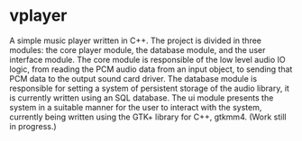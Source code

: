 # vplayer

A simple music player written in C++. The project is divided in three modules: the core player module, the database module, and the user interface module. 
The core module is responsible of the low level audio IO logic, from reading the PCM audio data from an input object, to sending that PCM data to the output sound card driver.
The database module is responsible for setting a system of persistent storage of the audio library, it is currently written using an SQL database.
The ui module presents the system in a suitable manner for the user to interact with the system, currently being written using the GTK+ library for C++, gtkmm4.
(Work still in progress.)

